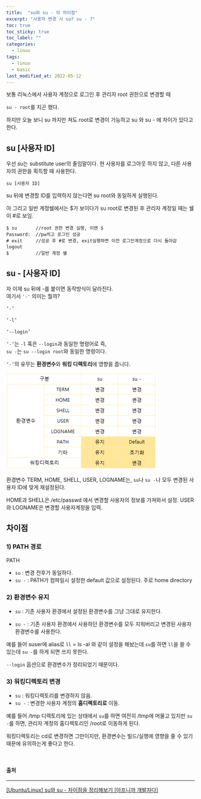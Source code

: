 ```yaml
---
title:  "su와 su - 의 차이점"
excerpt: "사용자 변경 시 su? su - ?"
toc: true
toc_sticky: true
toc_label: ""
categories:
  - linux
tags:
  - linux
  - basic
last_modified_at: 2022-05-12
---
```


보통 리눅스에서 사용자 계정으로 로그인 후
관리자 root 권한으로 변경할 때

`su - root`를 치곤 했다.

하지만 오늘 보니 su 까지만 쳐도 root로 변경이 가능하고 su 와 su - 에 차이가 있다고 한다. 


## su [사용자 ID]
우선 su는 substitute user의 줄임말이다. 
현 사용자를 로그아웃 하지 않고, 다른 사용자의 권한을 획득할 때 사용한다. 

```
su [사용자 ID]
```

su 뒤에 변경할 ID를 입력하지 않는다면 su root와 동일하게 실행된다. 

아 그리고 일반 계정쉘에서는 $가 보이다가 su root로 변경된 후 관리자 계정일 때는 쉘이 #로 보임.

```
$ su       //root 권한 변경 실행, 이땐 $
Password:  //pw치고 로그인 성공
# exit     //성공 후 #로 변경, exit실행하면 이전 로그인계정으로 다시 돌아감
logout 
$          //일반 계정 쉘

```

## su - [사용자 ID]
자 이제 su 뒤에 -를 붙이면 동작방식이 달라진다.   
여기서 `'-'` 의미는 뭘까?

`‘-’`

`‘-l’`

`‘--login’`

`‘-’`는 `-l` 혹은 `--login`과 동일한 명령어로 즉,  
`su -`는 `su --login root`와 동일한 명령이다.

`‘-’`의 유무는 **환경변수**와 **워킹 디렉토리**에 영향을 줍니다.

![](./images/2022-05-12-23-54-28.png)  


환경변수 TERM, HOME, SHELL, USER, LOGNAME는,
`su`나 `su -`나 모두 변경된 사용자 ID에 맞게 재설정된다.

HOME과 SHELL은  /etc/passwd 에서 변경할 사용자의 정보를 가져와서 설정.
USER와 LOGNAME은 변경할 사용자계정을 입력.

## 차이점 
### 1) PATH 경로
PATH
- `su` : 변경 전후가 동일하다.
- `su -` : PATH가 컴파일시 설정한 default 값으로 설정된다.
주로 home directory

### 2) 환경변수 유지
- `su` : 기존 사용자 환경에서 설정된 환경변수를 그냥 그대로 유지한다. 

- `su -` : 기존 사용자 환경에서 사용하던 환경변수를 모두 지워버리고 변경된 사용자 환경변수를 사용한다.

예를 들어 suser에 alias로 `ll` = ls -al 와 같이 설정을 해놨는데 `su`를 하면 `ll`을 쓸 수 있는데 `su -`를 하게 되면 쓰지 못한다. 

`--login` 옵션으로 환경변수가 정리되었기 때문이다.


### 3) 워킹디렉토리 변경

- `su` :  워킹디렉토리를 변경하지 않음.
- `su -` : 변경한 사용자 계정의 **홈디렉토리로** 이동.

예를 들어 /tmp 디렉토리에 있는 상태에서 `su`를 하면 여전히 /tmp에 머물고 있지만 `su -`를 하면, 관리자 계정의 홈디렉토리인 /root로 이동하게 된다. 


워킹디렉토리는 cd로 변경하면 그만이지만, 환경변수는 빌드/실행에 영향을 줄 수 있기 때문에 유의하는게 좋다고 한다. 

<br>

#### 출처 
---

[[Ubuntu/Linux] su와 su - 차이점을 정리해보기 [아프니까 개발자다]](https://storycompiler.tistory.com/44)